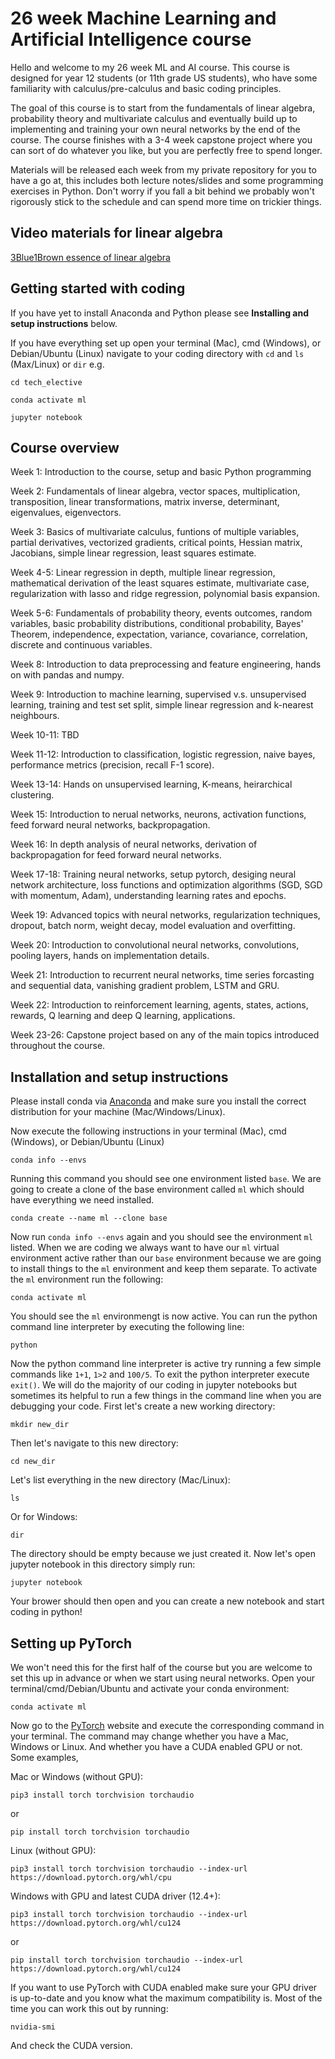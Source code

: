 # 26 week Machine Learning and Artificial Intelligence course

Hello and welcome to my 26 week ML and AI course. This course is designed for year 12 students (or 11th grade US students), who have some familiarity with calculus/pre-calculus and basic coding principles. 

The goal of this course is to start from the fundamentals of linear algebra, probability theory and multivariate calculus and eventually build up to implementing and training your own neural networks by the end of the course. The course finishes with a 3-4 week capstone project where you can sort of do whatever you like, but you are perfectly free to spend longer.  

Materials will be released each week from my private repository for you to have a go at, this includes both lecture notes/slides and some programming exercises in Python. Don't worry if you fall a bit behind we probably won't rigorously stick to the schedule and can spend more time on trickier things. 

## Video materials for linear algebra

[3Blue1Brown essence of linear algebra](https://youtu.be/kjBOesZCoqc?si=UUkI12_ND45JzhCQ)

## Getting started with coding

If you have yet to install Anaconda and Python please see **Installing and setup instructions** below.

If you have everything set up open your terminal (Mac), cmd (Windows), or Debian/Ubuntu (Linux) navigate to your coding directory with ```cd``` and ```ls``` (Max/Linux) or ```dir``` e.g.

```cd tech_elective```

```conda activate ml```

```jupyter notebook```

## Course overview

Week 1: Introduction to the course, setup and basic Python programming

Week 2: Fundamentals of linear algebra, vector spaces, multiplication, transposition, linear transformations, matrix inverse, determinant, eigenvalues, eigenvectors.

Week 3: Basics of multivariate calculus, funtions of multiple variables, partial derivatives, vectorized gradients, critical points, Hessian matrix, Jacobians, simple linear regression, least squares estimate.

Week 4-5: Linear regression in depth, multiple linear regression, mathematical derivation of the least squares estimate, multivariate case, regularization with lasso and ridge regression, polynomial basis expansion.

Week 5-6: Fundamentals of probability theory, events outcomes, random variables, basic probability distributions, conditional probability, Bayes' Theorem, independence, expectation, variance, covariance, correlation, discrete and continuous variables.

Week 8: Introduction to data preprocessing and feature engineering, hands on with pandas and numpy.

Week 9: Introduction to machine learning, supervised v.s. unsupervised learning, training and test set split, simple linear regression and k-nearest neighbours.

Week 10-11: TBD

Week 11-12: Introduction to classification, logistic regression, naive bayes, performance metrics (precision, recall F-1 score).

Week 13-14: Hands on unsupervised learning, K-means, heirarchical clustering.

Week 15: Introduction to nerual networks, neurons, activation functions, feed forward neural networks, backpropagation.

Week 16: In depth analysis of neural networks, derivation of backpropagation for feed forward neural networks.

Week 17-18: Training neural networks, setup pytorch, desiging neural network architecture, loss functions and optimization algorithms (SGD, SGD with momentum, Adam), understanding learning rates and epochs.

Week 19: Advanced topics with neural networks, regularization techniques, dropout, batch norm, weight decay, model evaluation and overfitting.

Week 20: Introduction to convolutional neural networks, convolutions, pooling layers, hands on implementation details.

Week 21: Introduction to recurrent neural networks, time series forcasting and sequential data, vanishing gradient problem, LSTM and GRU.

Week 22: Introduction to reinforcement learning, agents, states, actions, rewards, Q learning and deep Q learning, applications.

Week 23-26: Capstone project based on any of the main topics introduced throughout the course.

## Installation and setup instructions

Please install conda via [Anaconda](https://www.anaconda.com/download/success) and make sure you install the correct distribution for your machine (Mac/Windows/Linux).

Now execute the following instructions in your terminal (Mac), cmd (Windows), or Debian/Ubuntu (Linux)

```conda info --envs```

Running this command you should see one environment listed ```base```. We are going to create a clone of the base environment called ```ml``` which should have everything we need installed.

```conda create --name ml --clone base```

Now run ```conda info --envs``` again and you should see the environment ```ml``` listed. When we are coding we always want to have our ```ml``` virtual environment active rather than our ```base``` environment because we are going to install things to the ```ml``` environment and keep them separate. To activate the ```ml``` environment run the following:

```conda activate ml```

You should see the ```ml``` environmengt is now active. You can run the python command line interpreter by executing the following line:

```python```

Now the python command line interpreter is active try running a few simple commands like ```1+1```, ```1>2``` and ```100/5```. To exit the python interpreter execute ```exit()```. We will do the majority of our coding in jupyter notebooks but sometimes its helpful to run a few things in the command line when you are debugging your code. First let's create a new working directory:

```mkdir new_dir```

Then let's navigate to this new directory:

```cd new_dir```

Let's list everything in the new directory (Mac/Linux):

```ls```

Or for Windows:

```dir```

The directory should be empty because we just created it. Now let's open jupyter notebook in this directory simply run:

```jupyter notebook```

Your brower should then open and you can create a new notebook and start coding in python!

## Setting up PyTorch

We won't need this for the first half of the course but you are welcome to set this up in advance or when we start using neural networks. Open your terminal/cmd/Debian/Ubuntu and activate your conda environment:

```conda activate ml```

Now go to the [PyTorch](https://pytorch.org/get-started/locally/) website and execute the corresponding command in your terminal. The command may change whether you have a Mac, Windows or Linux. And whether you have a CUDA enabled GPU or not. Some examples, 

Mac or Windows (without GPU):

```pip3 install torch torchvision torchaudio```

or 

```pip install torch torchvision torchaudio```

Linux (without GPU):

```pip3 install torch torchvision torchaudio --index-url https://download.pytorch.org/whl/cpu```

Windows with GPU and latest CUDA driver (12.4+):

```pip3 install torch torchvision torchaudio --index-url https://download.pytorch.org/whl/cu124```

or

```pip install torch torchvision torchaudio --index-url https://download.pytorch.org/whl/cu124```

If you want to use PyTorch with CUDA enabled make sure your GPU driver is up-to-date and you know what the maximum compatibility is. Most of the time you can work this out by running:

```nvidia-smi```

And check the CUDA version.




